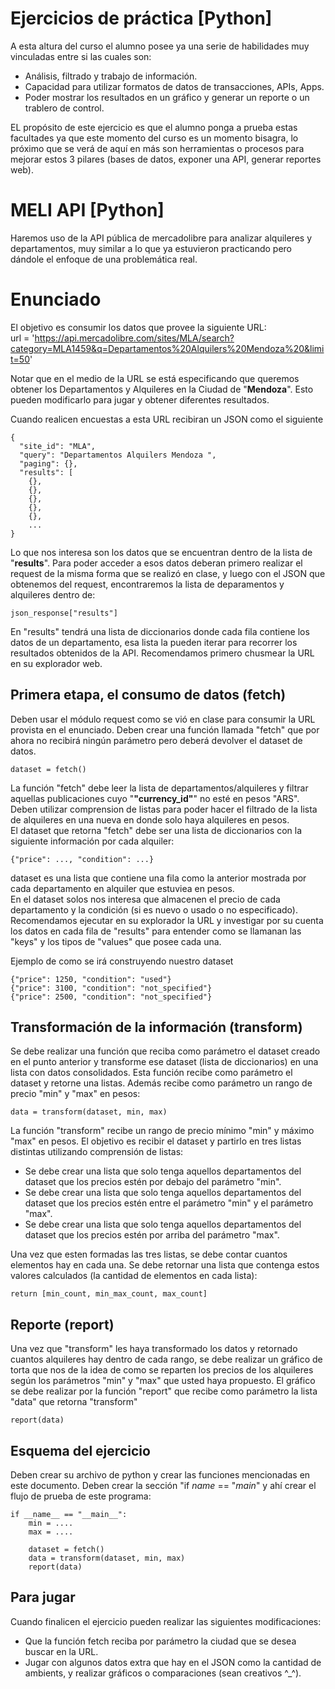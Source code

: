 # Ejercicios de práctica [Python]
A esta altura del curso el alumno posee ya una serie de habilidades muy vinculadas entre si las cuales son:
- Análisis, filtrado y trabajo de información.
- Capacidad para utilizar formatos de datos de transacciones, APIs, Apps.
- Poder mostrar los resultados en un gráfico y generar un reporte o un trablero de control.

EL propósito de este ejercicio es que el alumno ponga a prueba estas facultades ya que este momento del curso es un momento bisagra, lo próximo que se verá de aquí en más son herramientas o procesos para mejorar estos 3 pilares (bases de datos, exponer una API, generar reportes web).

# MELI API [Python]
Haremos uso de la API pública de mercadolibre para analizar alquileres y departamentos, muy similar a lo que ya estuvieron practicando pero dándole el enfoque de una problemática real.

# Enunciado
El objetivo es consumir los datos que provee la siguiente URL:\
url = 'https://api.mercadolibre.com/sites/MLA/search?category=MLA1459&q=Departamentos%20Alquilers%20Mendoza%20&limit=50'

Notar que en el medio de la URL se está especificando que queremos obtener los Departamentos y Alquileres en la Ciudad de "__Mendoza__". Esto pueden modificarlo para jugar y obtener diferentes resultados.

Cuando realicen encuestas a esta URL recibiran un JSON como el siguiente

```
{
  "site_id": "MLA",
  "query": "Departamentos Alquilers Mendoza ",
  "paging": {},
  "results": [
    {},
    {},
    {},
    {},
    {},
    ...
}
```

Lo que nos interesa son los datos que se encuentran dentro de la lista de "__results__". Para poder acceder a esos datos deberan primero realizar el request de la misma forma que se realizó en clase, y luego con el JSON que obtenemos del request, encontraremos la lista de deparamentos y alquileres dentro de:
```
json_response["results"]
```
En "results" tendrá una lista de diccionarios donde cada fila contiene los datos de un departamento, esa lista la pueden iterar para recorrer los resultados obtenidos de la API. Recomendamos primero chusmear la URL en su explorador web.

## Primera etapa, el consumo de datos (fetch)
Deben usar el módulo request como se vió en clase para consumir la URL provista en el enunciado. Deben crear una función llamada "fetch" que por ahora no recibirá ningún parámetro pero deberá devolver el dataset de datos.
```
dataset = fetch()
```
La función "fetch" debe leer la lista de departamentos/alquileres y filtrar aquellas publicaciones cuyo "__"currency_id"__" no esté en pesos "ARS". Deben utilizar comprension de listas para poder hacer el filtrado de la lista de alquileres en una nueva en donde solo haya alquileres en pesos.\
El dataset que retorna "fetch" debe ser una lista de diccionarios con la siguiente información por cada alquiler:
```
{"price": ..., "condition": ...}
```
dataset es una lista que contiene una fila como la anterior mostrada por cada departamento en alquiler que estuviea en pesos.\
En el dataset solos nos interesa que almacenen el precio de cada departamento y la condición (si es nuevo o usado o no especificado).\
Recomendamos ejecutar en su explorador la URL y investigar por su cuenta los datos en cada fila de "results" para entender como se llamanan las "keys" y los tipos de "values" que posee cada una.

Ejemplo de como se irá construyendo nuestro dataset
```
{"price": 1250, "condition": "used"}
{"price": 3100, "condition": "not_specified"}
{"price": 2500, "condition": "not_specified"}
```

## Transformación de la información (transform)
Se debe realizar una función que reciba como parámetro el dataset creado en el punto anterior y transforme ese dataset (lista de diccionarios) en una lista con datos consolidados. Esta función recibe como parámetro el dataset y retorne una listas. Además recibe como parámetro un rango de precio "min" y "max" en pesos:
```
data = transform(dataset, min, max)
```

La función "transform" recibe un rango de precio mínimo "min" y máximo "max" en pesos. El objetivo es recibir el dataset y partirlo en tres listas distintas utilizando comprensión de listas:
- Se debe crear una lista que solo tenga aquellos departamentos del dataset que los precios estén por debajo del parámetro "min".
- Se debe crear una lista que solo tenga aquellos departamentos del dataset que los precios estén entre el parámetro "min" y el parámetro "max".
- Se debe crear una lista que solo tenga aquellos departamentos del dataset que los precios estén por arriba del parámetro "max".

Una vez que esten formadas las tres listas, se debe contar cuantos elementos hay en cada una. Se debe retornar una lista que contenga estos valores calculados (la cantidad de elementos en cada lista):
```
return [min_count, min_max_count, max_count]
```

## Reporte (report)
Una vez que "transform" les haya transformado los datos y retornado cuantos alquileres hay dentro de cada rango, se debe realizar un gráfico de torta que nos de la idea de como se reparten los precios de los alquileres según los parámetros "min" y "max" que usted haya propuesto. El gráfico se debe realizar por la función "report" que recibe como parámetro la lista "data" que retorna "transform"
```
report(data)
```

## Esquema del ejercicio
Deben crear su archivo de python y crear las funciones mencionadas en este documento. Deben crear la sección "if _name_ == "_main_" y ahí crear el flujo de prueba de este programa:
```
if __name__ == "__main__":
    min = ....
    max = ....

    dataset = fetch()
    data = transform(dataset, min, max)
    report(data)

```

## Para jugar
Cuando finalicen el ejercicio pueden realizar las siguientes modificaciones:
- Que la función fetch reciba por parámetro la ciudad que se desea buscar en la URL.
- Jugar con algunos datos extra que hay en el JSON como la cantidad de ambients, y realizar gráficos o comparaciones (sean creativos ^_^).

